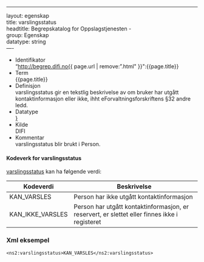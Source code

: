 -----

layout: egenskap  
title: varslingsstatus  
headtitle: Begrepskatalog for Oppslagstjenesten -  
group: Egenskap  
datatype: string  
—-

  - Identifikator  
    “http://begrep.difi.no{{ page.url | remove:”.html"
    }}":{{page.title}}
  - Term  
    {{page.title}}
  - Definisjon  
    varslingsstatus gir en tekstlig beskrivelse av om bruker har utgått
    kontaktinformasjon eller ikke, ihht eForvaltningsforskriftens §32
    andre ledd.
  - Datatype  
    <span style="{ page.datatype ;">[}](http://www.w3.org/TR/xmlschema-2/#{{page.datatype}})</span>
  - Kilde  
    DIFI
  - Kommentar  
    varslingsstatus blir brukt i Person.

#### Kodeverk for varslingsstatus

[varslingsstatus](/Oppslagstjenesten/varslingsstatus) kan ha følgende
verdi:

| Kodeverdi          | Beskrivelse                                                                                   |
| ------------------ | --------------------------------------------------------------------------------------------- |
| KAN\_VARSLES       | Person har ikke utgått kontaktinformasjon                                                     |
| KAN\_IKKE\_VARSLES | Person har utgått kontaktinformasjon, er reservert, er slettet eller finnes ikke i registeret |

### Xml eksempel

    <ns2:varslingsstatus>KAN_VARSLES</ns2:varslingsstatus>

